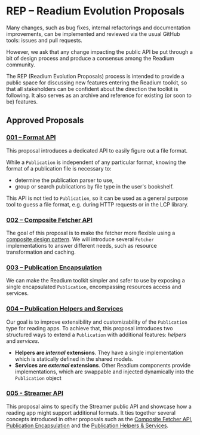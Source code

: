 # REP – Readium Evolution Proposals

Many changes, such as bug fixes, internal refactorings and documentation improvements, can be implemented and reviewed via the usual GitHub tools: issues and pull requests.

However, we ask that any change impacting the public API be put through a bit of design process and produce a consensus among the Readium community.

The REP (Readium Evolution Proposals) process is intended to provide a public space for discussing new features entering the Readium toolkit, so that all stakeholders can be confident about the direction the toolkit is following. It also serves as an archive and reference for existing (or soon to be) features.

## Approved Proposals

### [001 – Format API](001-format-api.md)

This proposal introduces a dedicated API to easily figure out a file format.

While a `Publication` is independent of any particular format, knowing the format of a publication file is necessary to:

* determine the publication parser to use,
* group or search publications by file type in the user's bookshelf.

This API is not tied to `Publication`, so it can be used as a general purpose tool to guess a file format, e.g. during HTTP requests or in the LCP library.

### [002 – Composite Fetcher API](002-composite-fetcher-api.md)

The goal of this proposal is to make the fetcher more flexible using a [composite design pattern](https://en.wikipedia.org/wiki/Composite_pattern). We will introduce several `Fetcher` implementations to answer different needs, such as resource transformation and caching.

### [003 – Publication Encapsulation](003-publication-encapsulation.md)

We can make the Readium toolkit simpler and safer to use by exposing a single encapsulated `Publication`, encompassing resources access and services.

### [004 – Publication Helpers and Services](004-publication-helpers-services.md)

Our goal is to improve extensibility and customizability of the `Publication` type for reading apps. To achieve that, this proposal introduces two structured ways to extend a `Publication` with additional features: *helpers* and *services*.

* **Helpers are *internal* extensions**. They have a single implementation which is statically defined in the shared models.
* **Services are *external* extensions**. Other Readium components provide implementations, which are swappable and injected dynamically into the `Publication` object

### [005 - Streamer API](005-streamer-api.md)

This proposal aims to specify the Streamer public API and showcase how a reading app might support additional formats. It ties together several concepts introduced in other proposals such as the [Composite Fetcher API](002-composite-fetcher-api.md), [Publication Encapsulation](003-publication-encapsulation.md) and the [Publication Helpers & Services](004-publication-helpers-services.md).